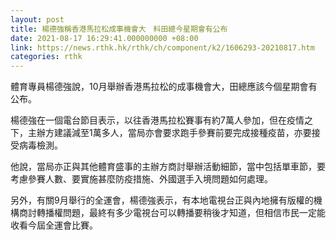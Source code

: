 ```yaml
---
layout: post
title: 楊德強稱香港馬拉松成事機會大　料田總今星期會有公布
date: 2021-08-17 16:29:41.000000000 +08:00
link: https://news.rthk.hk/rthk/ch/component/k2/1606293-20210817.htm
categories: rthk
---
```


體育專員楊德強說，10月舉辦香港馬拉松的成事機會大，田總應該今個星期會有公布。

楊德強在一個電台節目表示，以往香港馬拉松賽事有約7萬人參加，但在疫情之下，主辦方建議減至1萬多人，當局亦會要求跑手參賽前要完成接種疫苗，亦要接受病毒檢測。

他說，當局亦正與其他體育盛事的主辦方商討舉辦活動細節，當中包括單車節，要考慮參賽人數、要實施甚麼防疫措施、外國選手入境問題如何處理。

另外，有關9月舉行的全運會，楊德強表示，有本地電視台正與內地擁有版權的機構商討轉播權問題，最終有多少電視台可以轉播要稍後才知道，但相信市民一定能收看今屆全運會比賽。
